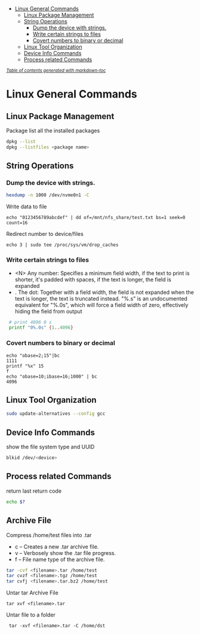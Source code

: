 - [Linux General Commands](#linux-general-commands)
  * [Linux Package Management](#linux-package-management)
  * [String Operations](#string-operations)
    + [Dump the device with strings.](#dump-the-device-with-strings)
    + [Write certain strings to files](#write-certain-strings-to-files)
    + [Covert numbers to binary or decimal](#covert-numbers-to-binary-or-decimal)
  * [Linux Tool Organization](#linux-tool-organization)
  * [Device Info Commands](#device-info-commands)
  * [Process related Commands](#process-related-commands)

<small><i><a href='http://ecotrust-canada.github.io/markdown-toc/'>Table of contents generated with markdown-toc</a></i></small>


# Linux General Commands
## Linux Package Management
Package list all the installed packages
```bash
dpkg --list
dpkg --listfiles <package name>
```

## String Operations
### Dump the device with strings.
```bash
hexdump -n 1000 /dev/nvme0n1 -C 
```
Write data to file
```
echo "0123456789abcdef" | dd of=/mnt/nfs_share/test.txt bs=1 seek=0 count=16
```
Redirect number to device/files
```
echo 3 | sudo tee /proc/sys/vm/drop_caches
```

### Write certain strings to files
* \<N\>	Any number: Specifies a minimum field width, if the text to print is shorter, it's padded with spaces, if the text is longer, the field is expanded
* \. The dot: Together with a field width, the field is not expanded when the text is longer, the text is truncated instead. "%.s" is an undocumented equivalent for "%.0s", which will force a field width of zero, effectively hiding the field from output

```bash
 # print 4096 0 s
 printf "0%.0s" {1..4096}
```

### Covert numbers to binary or decimal
```
echo "obase=2;15"|bc
1111
printf "%x" 15
f
echo "obase=10;ibase=16;1000" | bc
4096
```

## Linux Tool Organization
```bash
sudo update-alternatives --config gcc
```
 
## Device Info Commands
show the file system type and UUID
```bash
blkid /dev/<device>
```

## Process related Commands
return last return code
```bash
echo $? 
```

## Archive File
Compress /home/test files into <filename>.tar
* c – Creates a new .tar archive file.
* v – Verbosely show the .tar file progress.
* f – File name type of the archive file.
```bash
tar -cvf <filename>.tar /home/test
tar cvzf <filename>.tgz /home/test
tar cvfj <filename>.tar.bz2 /home/test
```
Untar tar Archive File
```
tar xvf <filename>.tar
```
Untar file to a folder
```
 tar -xvf <filename>.tar -C /home/dst
```
